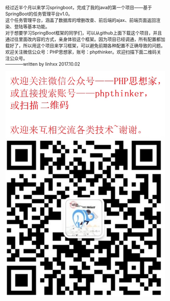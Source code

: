    经过近半个月以来学习springboot，完成了我的java的第一个项目——基于SpringBoot的任务管理平台v1.0。  
   这个任务管理平台，涵盖了数据库的增删改查、前后端的ajax、前端页面返回渲染、登陆等基本功能。  
   对于想要学习SpringBoot框架的同学们，可以从github上面下载这个项目，并且通过往里面改内容的方式，亲身体验这个框架。因为项目已经调通，所有配置都加载好了，所以用这个项目来学习框架，可以避免前期各种配置不正确导致的问题。  
   欢迎关注微信公众号：PHP思想家，账号：phpthinker。欢迎扫描下面二维码关注公众号。  
   ————written by linhxx 2017.10.02  
   
   ![](https://github.com/linhxx/taskmanagement/raw/master/src/main/resources/static/assets/images/welcome.png)
   ![](https://github.com/linhxx/taskmanagement/raw/master/src/main/resources/static/assets/images/QR.png)
   
                                                                                               
